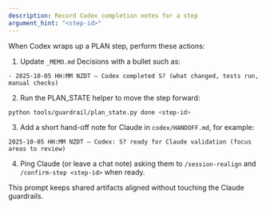 ```yaml
---
description: Record Codex completion notes for a step
argument_hint: "<step-id>"
---
```

When Codex wraps up a PLAN step, perform these actions:

1. Update `_MEMO.md` Decisions with a bullet such as:
```
- 2025-10-05 HH:MM NZDT — Codex completed S? (what changed, tests run, manual checks)
```
2. Run the PLAN_STATE helper to move the step forward:
```bash
python tools/guardrail/plan_state.py done <step-id>
```
3. Add a short hand-off note for Claude in `codex/HANDOFF.md`, for example:
```
2025-10-05 HH:MM NZDT — Codex: S? ready for Claude validation (focus areas to review)
```
4. Ping Claude (or leave a chat note) asking them to `/session-realign` and `/confirm-step <step-id>` when ready.

This prompt keeps shared artifacts aligned without touching the Claude guardrails.

